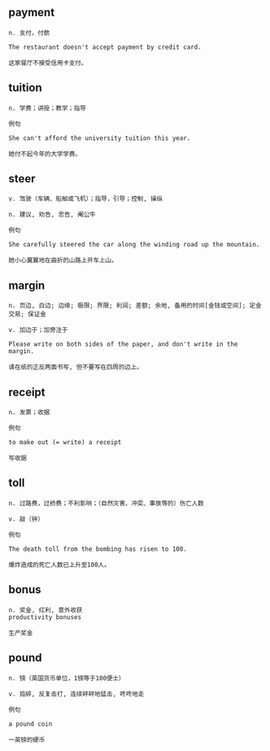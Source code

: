 ## payment
```
n. 支付，付款

The restaurant doesn't accept payment by credit card.

这家餐厅不接受信用卡支付。
```
## tuition
```
n. 学费；讲授；教学；指导

例句

She can't afford the university tuition this year.

她付不起今年的大学学费。
```
## steer
```
v. 驾驶（车辆、船舶或飞机）；指导，引导；控制, 操纵

n. 建议, 劝告, 忠告, 阉公牛

例句

She carefully steered the car along the winding road up the mountain.

她小心翼翼地在曲折的山路上开车上山。
```
## margin
```
n. 页边, 白边; 边缘; 极限; 界限; 利润; 差额; 余地, 备用的时间[金钱或空间]; 定金交易; 保证金

v. 加边于；加旁注于

Please write on both sides of the paper, and don't write in the margin.

请在纸的正反两面书写, 但不要写在四周的边上。
```
## receipt
```
n. 发票；收据

例句

to make out (= write) a receipt

写收据
```
## toll
```
n. 过路费，过桥费；不利影响；（自然灾害、冲突、事故等的）伤亡人数

v. 敲（钟）

例句

The death toll from the bombing has risen to 100.

爆炸造成的死亡人数已上升至100人。
```
## bonus
```
n. 奖金, 红利, 意外收获
productivity bonuses

生产奖金
```
## pound
```
n. 镑（英国货币单位，1镑等于100便士）

v. 捣碎, 反复击打, 连续砰砰地猛击, 咚咚地走

例句

a pound coin

一英镑的硬币
```